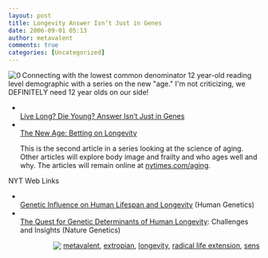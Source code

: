 ```yaml
---
layout: post
title: Longevity Answer Isn’t Just in Genes
date: 2006-09-01 05:13
author: metavalent
comments: true
categories: [Uncategorized]
---
```

<!--Lead Photo --><a href="http://www.nytimes.com/2006/08/31/health/31age.html"><img src="http://metavalent.info/images/nyt.logo.153x23.gif" align="left" border="0" alt="0" /></a><!-- Commentary -->Connecting with the lowest common denominator 12 year-old reading level demographic with a series on the new "age." I'm not criticizing, we DEFINITELY need 12 year olds on our side!
<ul><li></li><a href="http://www.nytimes.com/2006/08/31/health/31age.html?ex=1314676800&amp;en=085f572cc0fe23aa&amp;ei=5088&amp;partner=rssnyt&amp;emc=rss">Live Long? Die Young? Answer Isn’t Just in Genes</a>
<li></li><a href="http://www.nytimes.com/aging">The New Age: Betting on Longevity</a>

This is the second article in a series looking at the science of aging. Other articles will explore body image and frailty and who ages well and why. The articles will remain online at <a href="http://www.nytimes.com/aging">nytimes.com/aging</a>.
</ul>NYT Web Links
<ul><li></li><a href="http://www.springerlink.com/content/c33t00111p744u51/?p=a65fe7f4f025421fa07936f5b53d63f2&amp;pi=1">Genetic Influence on Human Lifespan and Longevity</a> (Human Genetics)
<li></li><a href="http://www.nature.com/nrg/journal/v7/n6/abs/nrg1871.html">The Quest for Genetic Determinants of Human Longevity</a>: Challenges and Insights (Nature Genetics)</ul><!-- Tags --><div align="right">

<img src="http://metavalent.info/images/technorati.bug.10x10.jpg" align="absbottom" border="0"/> <a href="http://technorati.com/tag/metavalent" rel="tag">metavalent</a>, <a href="http://technorati.com/tag/extropian" rel="tag">extropian</a>, <a href="http://technorati.com/tag/longevity" rel="tag">longevity</a>, <a href="http://technorati.com/tag/radical+life+extension" rel="tag">radical life extension</a>, <a href="http://technorati.com/tag/sens" rel="tag">sens</a>
</div><!-- //End Tags -->
